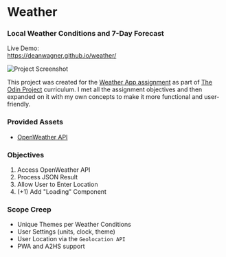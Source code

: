 # Weather
### Local Weather Conditions and 7-Day Forecast

Live Demo:  
https://deanwagner.github.io/weather/

![Project Screenshot](https://deanwagner.github.io/weather/img/weather-screenshot.png)

This project was created for the [Weather App assignment](https://www.theodinproject.com/paths/full-stack-javascript/courses/javascript/lessons/weather-app) as part of [The Odin Project](https://www.theodinproject.com) curriculum. I met all the assignment objectives and then expanded on it with my own concepts to make it more functional and user-friendly.

### Provided Assets

* [OpenWeather API](https://openweathermap.org/api)

### Objectives

1. Access OpenWeather API
2. Process JSON Result
3. Allow User to Enter Location
4. (+1) Add "Loading" Component

### Scope Creep

* Unique Themes per Weather Conditions
* User Settings (units, clock, theme)
* User Location via the `Geolocation API`
* PWA and A2HS support